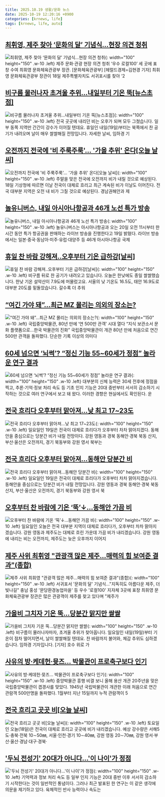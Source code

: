 ```yaml
---
title: 2025.10.19 생활/문화 뉴스
date: 2025-10-19 12:20:16 +0900
categories: [krnews, life]
tags: [krnews, life, auto]
---
```

## [최휘영, 제주 찾아 ‘문화의 달’ 기념식…현장 의견 청취](https://n.news.naver.com/mnews/article/016/0002543773)

![최휘영, 제주 찾아 ‘문화의 달’ 기념식…현장 의견 청취](https://mimgnews.pstatic.net/image/origin/016/2025/10/18/2543773.jpg?type=nf220_150){: width="100" height="150" .w-10 .left}
제주 문화·관광 현장 의견 청취 ‘우수 로컬100’ 세 곳에 표창 수여 최휘영 문화체육관광부 장관. [문화체육관광부] [헤럴드경제=김현경 기자] 최휘영 문화체육관광부 장관이 18일 제주특별자치도 서귀포시를 찾아 ‘2

## [비구름 물러나자 초겨울 추위…내일부터 기온 뚝[뉴스초점]](https://n.news.naver.com/mnews/article/422/0000792228)

![비구름 물러나자 초겨울 추위…내일부터 기온 뚝[뉴스초점]](https://mimgnews.pstatic.net/image/origin/422/2025/10/18/792228.jpg?type=nf220_150){: width="100" height="150" .w-10 .left}
전국 곳곳에 내리던 비는 오후가 되며 모두 그쳤습니다. 일부 동쪽 지역만 간간이 강수가 이어질 텐데요. 휴일인 내일(19일)부터는 북쪽에서 찬 공기가 내려오며 날이 매우 쌀쌀해질 전망입니다. 자세한 날씨, 임하경 기

## [오전까지 전국에 '비 주룩주룩'… '가을 추위' 온다[오늘 날씨]](https://n.news.naver.com/mnews/article/417/0001107333)

![오전까지 전국에 '비 주룩주룩'… '가을 추위' 온다[오늘 날씨]](https://mimgnews.pstatic.net/image/origin/417/2025/10/18/1107333.jpg?type=nf220_150){: width="100" height="150" .w-10 .left}
주말을 맞은 전국에 오전까지 비가 내릴 것으로 예상된다. 18일 기상청에 따르면 이날 전국이 대체로 흐리고 최근 계속된 비가 이날도 이어진다. 전국 대부분 지역은 오전 내 비가 그칠 것으로 예상된다. 경남권해안과 제

## [놀유니버스, 내일 아시아나항공과 46개 노선 특가 방송](https://n.news.naver.com/mnews/article/001/0015686199)

![놀유니버스, 내일 아시아나항공과 46개 노선 특가 방송](https://mimgnews.pstatic.net/image/origin/001/2025/10/19/15686199.jpg?type=nf220_150){: width="100" height="150" .w-10 .left}
놀유니버스는 아시아나항공과 오는 20일 오전 11시부터 한 시간 동안 특가 항공권을 판매하는 라이브 방송을 진행한다고 19일 밝혔다. 라이브 방송에서는 일본·중국·동남아·미주·유럽·대양주 등 46개 아시아나항공 국제

## [휴일 찬 바람 강해져‥오후부터 기온 급하강[날씨]](https://n.news.naver.com/mnews/article/214/0001455789)

![휴일 찬 바람 강해져‥오후부터 기온 급하강[날씨]](https://mimgnews.pstatic.net/image/origin/214/2025/10/18/1455789.jpg?type=nf220_150){: width="100" height="150" .w-10 .left}
비구름 뒤로 찬 공기가 내려오고 있습니다. 오늘은 한낮에도 종일 쌀쌀했습니다. 한낮 기온 설악산이 7.9도에 머물렀고요. 서울의 낮 기온도 16.5도, 태안 16.9도로 대부분 20도를 밑돌았습니다. 갈수록 더 추워

## [“여긴 가야 돼”…최근 MZ 몰리는 의외의 장소는?](https://n.news.naver.com/mnews/article/022/0004075817)

![“여긴 가야 돼”…최근 MZ 몰리는 의외의 장소는?](https://mimgnews.pstatic.net/image/origin/022/2025/10/18/4075817.jpg?type=nf220_150){: width="100" height="150" .w-10 .left}
국립중앙박물관, 80년 만에 ‘연 500만 관객’ 시대 열다 “지식 보관소서 문화 플랫폼으로…한국 박물관의 진화” 국립중앙박물관이 개관 80년 만에 처음으로 연간 500만 관객을 돌파했다. 단순한 기록 이상의 의미다

## [60세 넘으면 ‘뇌썩’? “정신 기능 55~60세가 정점” 놀라운 연구 결과](https://n.news.naver.com/mnews/article/020/0003668060)

![60세 넘으면 ‘뇌썩’? “정신 기능 55~60세가 정점” 놀라운 연구 결과](https://mimgnews.pstatic.net/image/origin/020/2025/10/18/3668060.jpg?type=nf220_150){: width="100" height="150" .w-10 .left}
대부분의 신체 능력은 30세 전후에 정점을 찍고, 추론·기억·정보 처리 속도 등 기초 인지 기능은 20대 중반부터 서서히 감소하기 시작하는 것으로 여러 연구에서 보고 돼 왔다. 이러한 경향은 현실에서도 확인된다. 운

## [전국 흐리다 오후부터 맑아져…낮 최고 17~23도](https://n.news.naver.com/mnews/article/654/0000146692)

![전국 흐리다 오후부터 맑아져…낮 최고 17~23도](https://mimgnews.pstatic.net/image/origin/654/2025/10/19/146692.jpg?type=nf220_150){: width="100" height="150" .w-10 .left}
일요일인 19일은 전국이 대체로 흐리다가 오후부터 차차 맑아지겠다. 동해안을 중심으로는 당분간 비가 내릴 전망이다. 강원 영동과 경북 동해안·경북 북동 산지, 부산·울산은 오전까지, 경기 북동부와 강원 영서 북부는

## [전국 흐리다 오후부터 맑아져…동해안 당분간 비](https://n.news.naver.com/mnews/article/374/0000469176)

![전국 흐리다 오후부터 맑아져…동해안 당분간 비](https://mimgnews.pstatic.net/image/origin/374/2025/10/19/469176.jpg?type=nf220_150){: width="100" height="150" .w-10 .left}
일요일인 19일은 전국이 대체로 흐리다가 오후부터 차차 맑아지겠습니다. 동해안을 중심으로는 당분간 비가 내릴 전망입니다. 강원 영동과 경북 동해안·경북 북동 산지, 부산·울산은 오전까지, 경기 북동부와 강원 영서 북

## [오후부터 찬 바람에 기온 ‘뚝’↓…동해안 가끔 비](https://n.news.naver.com/mnews/article/056/0012049341)

![오후부터 찬 바람에 기온 ‘뚝’↓…동해안 가끔 비](https://mimgnews.pstatic.net/image/origin/056/2025/10/19/12049341.jpg?type=nf220_150){: width="100" height="150" .w-10 .left}
일요일인 오늘은 전국 대부분 지역이 대체로 흐리다가, 오후부터 차차 맑아지겠습니다. 강원 영동과 제주도는 대체로 흐린 가운데 가끔 비가 내리겠습니다. 강원 영동에 내리는 비는 오전까지, 제주도는 늦은 오후까지 이어지

## [제주 사위 최휘영 "관광객 많은 제주…매력의 힘 보여준 결과"(종합)](https://n.news.naver.com/mnews/article/001/0015685971)

![제주 사위 최휘영 "관광객 많은 제주…매력의 힘 보여준 결과"(종합)](https://mimgnews.pstatic.net/image/origin/001/2025/10/18/15685971.jpg?type=nf220_150){: width="100" height="150" .w-10 .left}
서귀포서 '문화의 달' 기념식…"지독히도 아름다운 제주, 더 빛나길" 충남 홍성 '문당환경농업마을' 등 우수 '로컬100' 지자체 3곳에 표창 최휘영 문화체육관광부 장관은 많은 관광객이 제주를 찾고 있다며 "제주가

## [가을비 그치자 기온 뚝…당분간 맑지만 쌀쌀](https://n.news.naver.com/mnews/article/422/0000792229)

![가을비 그치자 기온 뚝…당분간 맑지만 쌀쌀](https://mimgnews.pstatic.net/image/origin/422/2025/10/18/792229.jpg?type=nf220_150){: width="100" height="150" .w-10 .left}
비구름이 물러나자마자, 초겨울 추위가 찾아옵니다. 일요일인 내일(19일)부터 기온이 점차 떨어지면서, 날이 쌀쌀해질 텐데요. 찬 바람까지 불어와, 체감 추위도 심하겠습니다. 임하경 기자입니다. [기자] 호수 위로 가

## [사유의 방·케데헌·뮷즈… 박물관이 프로축구보다 인기](https://n.news.naver.com/mnews/article/023/0003935258)

![사유의 방·케데헌·뮷즈… 박물관이 프로축구보다 인기](https://mimgnews.pstatic.net/image/origin/023/2025/10/18/3935258.jpg?type=nf220_150){: width="100" height="150" .w-10 .left}
중앙박물관 흥행 비결 보니 올해 용산 개관 20주년을 맞은 국립중앙박물관이 겹경사를 맞았다. 1945년 국립박물관이 개관한 이래 처음으로 연간 관람객 500만명을 돌파했다. 1월부터 지난 15일까지 누적 관람객이 5

## [전국 흐리고 곳곳 비[오늘 날씨]](https://n.news.naver.com/mnews/article/374/0000469130)

![전국 흐리고 곳곳 비[오늘 날씨]](https://mimgnews.pstatic.net/image/origin/374/2025/10/18/469130.jpg?type=nf220_150){: width="100" height="150" .w-10 .left}
토요일인 오늘(18일)은 전국이 대체로 흐리고 곳곳에 비가 내리겠습니다. 예상 강수량은 서해5도·충북·전북 10∼50㎜, 서울·인천·경기 10∼40㎜, 강원 영동 20∼70㎜, 강원 영서·부산·울산·경남·대구·경북·

## ['두뇌 전성기' 20대가 아니다…'이 나이'가 정점](https://n.news.naver.com/mnews/article/277/0005666321)

!['두뇌 전성기' 20대가 아니다…'이 나이'가 정점](https://mimgnews.pstatic.net/image/origin/277/2025/10/19/5666321.jpg?type=nf220_150){: width="100" height="150" .w-10 .left}
기억력과 정보 처리 속도 등 일부 인지 기능은 20대 중반 이후 서서히 감소하기 시작한다는 것이 일반적인 통념이다. 그러나 최근 발표된 한 연구는 이 같은 생각에 의문을 제기하고 있다. 육체적인 반사 능력이나 속도는

